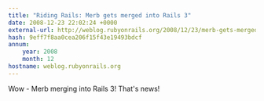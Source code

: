 ```yaml
---
title: "Riding Rails: Merb gets merged into Rails 3"
date: 2008-12-23 22:02:24 +0000
external-url: http://weblog.rubyonrails.org/2008/12/23/merb-gets-merged-into-rails-3/
hash: 9eff7f8aa0cea206f15f43e19493bdcf
annum:
    year: 2008
    month: 12
hostname: weblog.rubyonrails.org
---
```


Wow - Merb merging into Rails 3! That's news!
